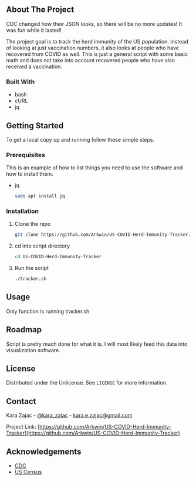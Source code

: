 

<!-- ABOUT THE PROJECT -->
## About The Project

CDC changed how their JSON looks, so there will be no more updates! It was fun while it lasted!



The project goal is to track the herd immunity of the US population. Instead of looking at just vaccination numbers, it also looks at people who have recovered from COVID as well. This is just a general script with some basic math and does not take into account recovered people who have also received a vaccination. 

### Built With

* bash
* cURL
* jq



<!-- GETTING STARTED -->
## Getting Started

To get a local copy up and running follow these simple steps.

### Prerequisites

This is an example of how to list things you need to use the software and how to install them.
* jq
  ```sh
  sudo apt install jq
  ```

### Installation

1. Clone the repo
   ```sh
   git clone https://github.com/Arkwin/US-COVID-Herd-Immunity-Tracker.git
   ```
2. cd into script directory
   ```sh
   cd US-COVID-Herd-Immunity-Tracker
   ```
3. Run the script
   ```sh
   ./tracker.sh
   ```


<!-- USAGE EXAMPLES -->
## Usage

Only function is running tracker.sh


<!-- ROADMAP -->
## Roadmap

Script is pretty much done for what it is. I will most likely feed this data into visualization software. 


<!-- LICENSE -->
## License

Distributed under the Unlicense. See `LICENSE` for more information.


<!-- CONTACT -->
## Contact

Kara Zajac - [@kara_zajac](https://twitter.com/kara_zajac) - kara.e.zajac@gmail.com

Project Link: [https://github.com/Arkwin/US-COVID-Herd-Immunity-Tracker](https://github.com/Arkwin/US-COVID-Herd-Immunity-Tracker)


<!-- ACKNOWLEDGEMENTS -->
## Acknowledgements

* [CDC](https://cdc.gov/)
* [US Census](https://www.census.gov/)
